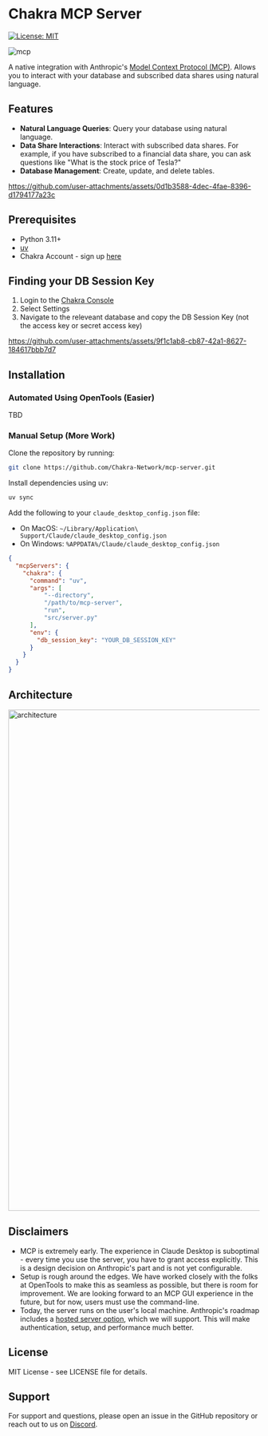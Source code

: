 # Chakra MCP Server

[![License: MIT](https://img.shields.io/badge/License-MIT-blue.svg)](LICENSE)


![mcp](https://github.com/user-attachments/assets/2c9e2b54-2691-43c7-928b-bd6e33cc5f73)


A native integration with Anthropic's [Model Context Protocol (MCP)](https://www.anthropic.com/news/model-context-protocol). Allows you to interact with your database and subscribed data shares using natural language.

## Features
- **Natural Language Queries**: Query your database using natural language.
- **Data Share Interactions**: Interact with subscribed data shares. For example, if you have subscribed to a financial data share, you can ask questions like "What is the stock price of Tesla?"
- **Database Management**: Create, update, and delete tables.


https://github.com/user-attachments/assets/0d1b3588-4dec-4fae-8396-d1794177a23c

## Prerequisites
- Python 3.11+
- [uv](https://docs.astral.sh/uv/getting-started/installation/)
- Chakra Account - sign up [here](https://console.chakra.dev/)

## Finding your DB Session Key

1. Login to the [Chakra Console](https://console.chakra.dev/)
2. Select Settings
3. Navigate to the releveant database and copy the DB Session Key (not the access key or secret access key)

https://github.com/user-attachments/assets/9f1c1ab8-cb87-42a1-8627-184617bbb7d7

## Installation

### Automated Using OpenTools (Easier)

TBD

### Manual Setup (More Work)

Clone the repository by running:
```bash
git clone https://github.com/Chakra-Network/mcp-server.git
```

Install dependencies using uv:
```bash
uv sync
```

Add the following to your `claude_desktop_config.json` file:
- On MacOS: `~/Library/Application\ Support/Claude/claude_desktop_config.json`
- On Windows: `%APPDATA%/Claude/claude_desktop_config.json`

```json
{
  "mcpServers": {
    "chakra": {
      "command": "uv",
      "args": [
          "--directory",
          "/path/to/mcp-server",
          "run",
          "src/server.py"
      ],
      "env": {
        "db_session_key": "YOUR_DB_SESSION_KEY"
      }
    }
  }
}
```

## Architecture

<img width="1004" alt="architecture" src="https://github.com/user-attachments/assets/0984e717-afc5-4599-b2c0-eefa33d40441" />

## Disclaimers 

- MCP is extremely early. The experience in Claude Desktop is suboptimal - every time you use the server, you have to grant access explicitly. This is a design decision on Anthropic's part and is not yet configurable.
- Setup is rough around the edges. We have worked closely with the folks at OpenTools to make this as seamless as possible, but there is room for improvement. We are looking forward to an MCP GUI experience in the future, but for now, users must use the command-line. 
- Today, the server runs on the user's local machine. Anthropic's roadmap includes a [hosted server option](https://modelcontextprotocol.io/development/roadmap#remote-mcp-support), which we will support. This will make authentication, setup, and performance much better. 

## License

MIT License - see LICENSE file for details.

## Support

For support and questions, please open an issue in the GitHub repository or reach out to us on [Discord](https://discord.gg/chakra-ai).
